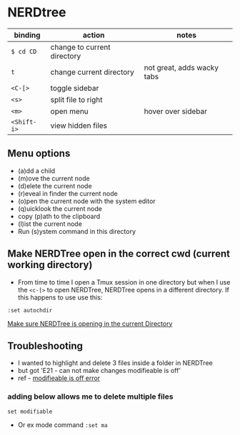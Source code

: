 # NERDtree

| binding     | action                      | notes                      |
|-------------|-----------------------------|----------------------------|
| `$ cd CD`   | change to current directory |                            |
| `t`         | change current directory    | not great, adds wacky tabs |
| `<C-[>`     | toggle sidebar              |                            |
| `<s>`       | split file to right         |                            |
| `<m>`       | open menu                   | hover over sidebar         |
| `<Shift-i>` | view hidden files           |                            |


## Menu options
* (a)dd a child
* (m)ove the current node
* (d)elete the current node
* (r)eveal in finder the current node
* (o)pen the current node with the system editor
* (q)uicklook the current node
* copy (p)ath to the clipboard
* (l)ist the current node
* Run (s)ystem command in this directory

## Make NERDTree open in the correct cwd (current working directory)
* From time to time I open a Tmux session in one directory but when I use the `<c-[>` to open NERDTree, NERDTree opens in a different directory. If this happens to use use this:

`:set autochdir`

<a href="https://vi.stackexchange.com/questions/2969/how-to-set-up-nerdtree-to-cd-to-current-folder-when-opening-it-for-the-first-tim" target="_blank">Make sure NERDTree is opening in the current Directory</a>

## Troubleshooting
* I wanted to highlight and delete 3 files inside a folder in NERDTree 
*  but got 'E21 - can not make changes modifieable is off'
* ref -  <a href="https://stackoverflow.com/questions/5745506/vim-modifiable-is-off" target="_blank">modifieable is off error</a>

### adding below allows me to delete multiple files
`set modifiable`
 
* Or ex mode command `:set ma`
